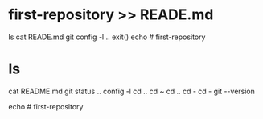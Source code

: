 # first-repository >> READE.md
ls
cat READE.md
git config -l
..
exit()
echo # first-repository
# ls
cat README.md
git status
..
config -l
cd ..
cd ~
cd ..
cd -
cd -
git --version


echo # first-repository
